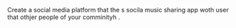 Create a social media platform that the s socila music sharing app woth user that othjer people of your comminityh .
